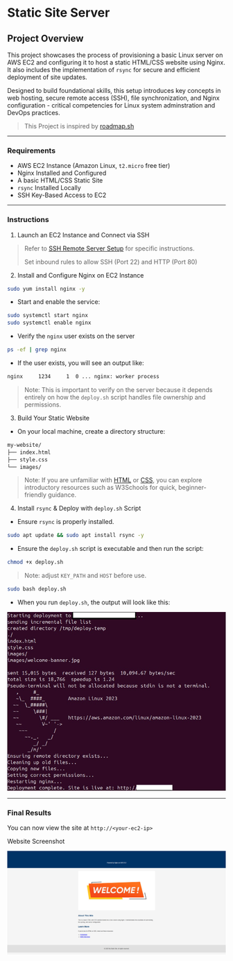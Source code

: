 # Static Site Server

## Project Overview

This project showcases the process of provisioning a basic Linux server on AWS EC2 and configuring it to host a static HTML/CSS website using Nginx. It also includes the implementation of `rsync` for secure and efficient deployment of site updates. 

Designed to build foundational skills, this setup introduces key concepts in web hosting, secure remote access (SSH), file synchronization, and Nginx configuration - critical competencies for Linux system adminstration and DevOps practices. 

> This Project is inspired by [roadmap.sh](https://roadmap.sh/projects/static-site-server)

---

### Requirements
- AWS EC2 Instance (Amazon Linux, `t2.micro` free tier) 
- Nginx Installed and Configured
- A basic HTML/CSS Static Site
- `rsync` Installed Locally
- SSH Key-Based Access to EC2

---

### Instructions

1. Launch an EC2 Instance and Connect via SSH
> Refer to [SSH Remote Server Setup](https://github.com/TLowest/ssh-remote-server-setup) for specific instructions.
>
> Set inbound rules to allow SSH (Port 22) and HTTP (Port 80)

2. Install and Configure Nginx on EC2 Instance
```BASH
sudo yum install nginx -y
```
- Start and enable the service:
```BASH
sudo systemctl start nginx
sudo systemctl enable nginx
```
- Verify the `nginx` user exists on the server
```BASH
ps -ef | grep nginx
```
- If the user exists, you will see an output like:
``` BASH
nginx     1234     1  0 ... nginx: worker process
```
> Note: This is important to verify on the server because it depends entirely on how the `deploy.sh` script handles file ownership and permissions.

3. Build Your Static Website

- On your local machine, create a directory structure:
```BASH
my-website/
├── index.html
├── style.css
└── images/
```

> Note: If you are unfamiliar with [HTML](https://www.w3schools.com/html/default.asp) or [CSS](https://www.w3schools.com/css/default.asp), you can explore introductory resources such as W3Schools for quick, beginner-friendly guidance. 

4. Install `rsync` & Deploy with `deploy.sh` Script

- Ensure `rsync` is properly installed.
```BASH
sudo apt update && sudo apt install rsync -y
```

- Ensure the `deploy.sh` script is executable and then run the script:
```BASH
chmod +x deploy.sh
```
> Note: adjust `KEY_PATH` and `HOST` before use.
```BASH
sudo bash deploy.sh
```
- When you run `deploy.sh`, the output will look like this:

![Screenshot](final-result/deploy.sh-output.png)

---

### Final Results

You can now view the site at `http://<your-ec2-ip>`

Website Screenshot

![Screenshot](final-result/static-site-preview.png)




